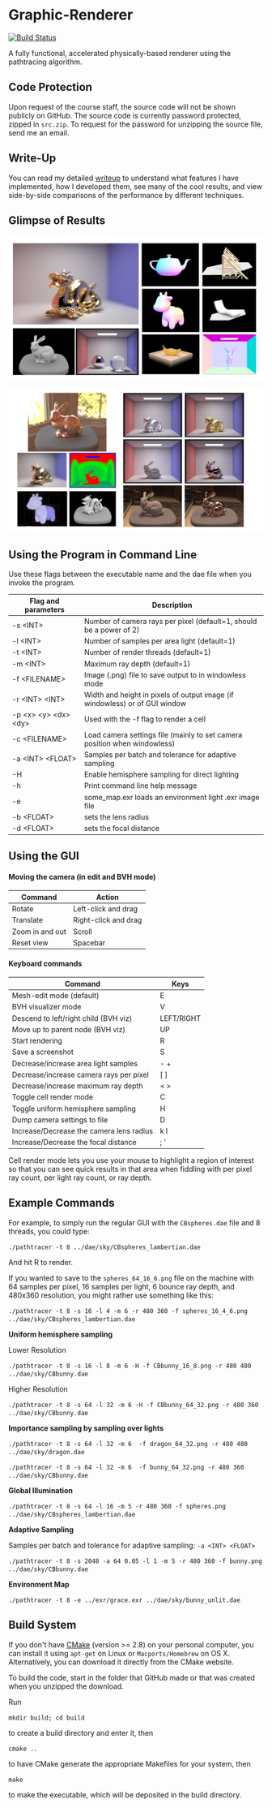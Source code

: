 # Graphic-Renderer

[![Build Status](https://travis-ci.com/Gan-Tu/Graphic-Renderer.svg?branch=master)](https://travis-ci.com/Gan-Tu/Graphic-Renderer)

A fully functional, accelerated physically-based renderer using the pathtracing algorithm.

## Code Protection

Upon request of the course staff, the source code will not be shown publicly on GitHub. The source code is currently password protected, zipped in `src.zip`. To request for the password for unzipping the source file, send me an email.

## Write-Up
You can read my detailed [writeup](https://gan-tu.github.io/Graphic-Renderer/) to understand what features I have implemented, how I developed them, see many of the cool results, and view side-by-side comparisons of the performance by different techniques.

## Glimpse of Results

![Demo1](docs/assets/img/post/demo1.png)

![Demo2](docs/assets/img/post/demo2.png)

## Using the Program in Command Line

Use these flags between the executable name and the dae file when you invoke the program. 


Flag and parameters | Description
----- | ------
-s \<INT\>  |  Number of camera rays per pixel (default=1, should be a power of 2)
-l \<INT\>  |  Number of samples per area light (default=1)
-t \<INT\>  |  Number of render threads (default=1)
-m \<INT\>  |  Maximum ray depth (default=1)
-f \<FILENAME\>  | Image (.png) file to save output to in windowless mode
-r \<INT\> \<INT\> | Width and height in pixels of output image (if windowless) or of GUI window
-p \<x\> \<y\> \<dx\> \<dy\>  |  Used with the -f flag to render a cell
-c \<FILENAME\> |  Load camera settings file (mainly to set camera position when windowless)
-a \<INT\> \<FLOAT\>   | Samples per batch and tolerance for adaptive sampling
-H | Enable hemisphere sampling for direct lighting
-h | Print command line help message
-e | some_map.exr loads an environment light .exr image file 
-b \<FLOAT\> | sets the lens radius
-d \<FLOAT\> | sets the focal distance


## Using the GUI

#### Moving the camera (in edit and BVH mode)

Command | Action
---- | ----
Rotate |  Left-click and drag
Translate  |  Right-click and drag
Zoom in and out | Scroll
Reset view  | Spacebar

#### Keyboard commands

Command  |Keys
---- | ----
Mesh-edit mode (default)   |  E
BVH visualizer mode  |V
Descend to left/right child (BVH viz)   | LEFT/RIGHT
Move up to parent node (BVH viz)   |  UP
Start rendering  |R
Save a screenshot   | S
Decrease/increase area light samples    | - +
Decrease/increase camera rays per pixel  |[ ]
Decrease/increase maximum ray depth | < >
Toggle cell render mode | C
Toggle uniform hemisphere sampling |  H
Dump camera settings to file   |  D
Increase/Decrease the camera lens radius | k  l
Increase/Decrease the focal distance | ;  '

Cell render mode lets you use your mouse to highlight a region of interest so that you can see quick results in that area when fiddling with per pixel ray count, per light ray count, or ray depth.


## Example Commands

For example, to simply run the regular GUI with the `CBspheres.dae` file and 8 threads, you could type:

```
./pathtracer -t 8 ../dae/sky/CBspheres_lambertian.dae
```

And hit R to render.

If you wanted to save to the `spheres_64_16_6.png` file on the machine with 64 samples per pixel, 16 samples per light, 6 bounce ray depth, and 480x360 resolution, you might rather use something like this:

```
./pathtracer -t 8 -s 16 -l 4 -m 6 -r 480 360 -f spheres_16_4_6.png ../dae/sky/CBspheres_lambertian.dae
```

**Uniform hemisphere sampling**

Lower Resolution

```
./pathtracer -t 8 -s 16 -l 8 -m 6 -H -f CBbunny_16_8.png -r 480 480 ../dae/sky/CBbunny.dae
```

Higher Resolution

```
./pathtracer -t 8 -s 64 -l 32 -m 6 -H -f CBbunny_64_32.png -r 480 360 ../dae/sky/CBbunny.dae
```
**Importance sampling by sampling over lights**

```
./pathtracer -t 8 -s 64 -l 32 -m 6  -f dragon_64_32.png -r 480 480 ../dae/sky/dragon.dae
```

```
./pathtracer -t 8 -s 64 -l 32 -m 6  -f bunny_64_32.png -r 480 360 ../dae/sky/CBbunny.dae
```

**Global Illumination**

```
./pathtracer -t 8 -s 64 -l 16 -m 5 -r 480 360 -f spheres.png ../dae/sky/CBspheres_lambertian.dae
```

**Adaptive Sampling**

Samples per batch and tolerance for adaptive sampling: `-a <INT> <FLOAT>`

```
./pathtracer -t 8 -s 2048 -a 64 0.05 -l 1 -m 5 -r 480 360 -f bunny.png ../dae/sky/CBbunny.dae
```

**Environment Map**

```
./pathtracer -t 8 -e ../exr/grace.exr ../dae/sky/bunny_unlit.dae
```


## Build System

If you don't have [CMake](https://cmake.org) (version >= 2.8) on your personal computer, you can install it using `apt-get` on Linux or `Macports/Homebrew` on OS X. Alternatively, you can download it directly from the CMake website.

To build the code, start in the folder that GitHub made or that was created when you unzipped the download. 

Run
```
mkdir build; cd build
```

to create a build directory and enter it, then

```
cmake ..
```

to have CMake generate the appropriate Makefiles for your system, then

```
make 
```

to make the executable, which will be deposited in the build directory.

